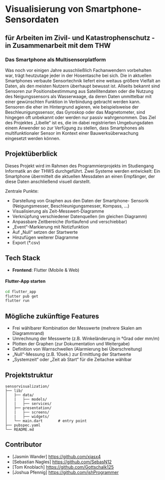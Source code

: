 # Visualisierung von Smartphone-Sensordaten
## für Arbeiten im Zivil- und Katastrophenschutz - in Zusammenarbeit mit dem THW

### Das Smartphone als Multisensorplatform
Was noch vor einigen Jahre ausschließlich Fachanwendern vorbehalten
war, trägt heutzutage jeder in der Hosentasche bei sich.
Die in aktuellen Smartphones verbaute Sensortechnik liefert eine weitaus
größere Vielfalt an Daten, als den meisten Nutzern überhaupt bewusst ist.
Allseits bekannt sind Sensoren zur Positionsbestimmung aus
Satellitendaten oder die Nutzung des Neigungssensors als Wasserwaage,
da deren Daten unmittelbar mit einer gewünschten Funktion in
Verbindung gebracht werden kann.
Sensoren die eher im Hintergrund agieren, wie beispielsweise der
Beschleunigungssensor, das Gyroskop oder das Magnetometer, sind
hingegen oft unbekannt oder werden nur passiv wahrgenommen.
Das Ziel des Projektes „Libelle“ ist es, die im dabei registrierten
Umgebungsdaten einem Anwender so zur Verfügung zu stellen, dass
Smartphones als multifunktionaler Sensor im Kontext einer
Bauwerksüberwachung eingesetzt werden können.

## Projektüberblick
Dieses Projekt wird im Rahmen des Programmierprojekts im Studiengang Informatik an der THWS durchgeführt. Zwei Systeme werden entwickelt: Ein Smartphone übermittelt die aktuellen Messdaten an einen Empfänger, der diese Daten anschließend visuell darstellt.

Zentrale Punkte:
- Darstellung von Graphen aus den Daten der Smartphone-
Sensorik (Neigungsmesser, Beschleunigungsmesser, Kompass, …)
- Visualisierung als Zeit-Messwert-Diagramme
- Verknüpfung verschiedener Datenquellen (im gleichen Diagramm)
- Anpassbare Zeitbereiche (fortlaufend und verschiebbar)
- „Event“-Markierung mit Notizfunktion
- Auf „Null“ setzen der Startwerte
- Hinzufügen weiterer Diagramme
- Export (*.csv)


## Tech Stack

- **Frontend**: Flutter (Mobile & Web)


#### Flutter-App starten

```bash
cd flutter_app
flutter pub get
flutter run
```

## Mögliche zukünftige Features

- Frei wählbarer Kombination der Messwerte (mehrere Skalen am Diagrammrand)
- Umrechnung der Messwerte (z.B. Winkeländerung in °Grad oder mm/m)
- Plotten der Graphen (zur Dokumentation und Weitergabe)
- Definition von Warnschwellen (Alarmierung bei Überschreitung)
- „Null“-Messung (z.B. 10sek.) zur Ermittlung der Startwerte
- „Systemzeit“ oder „Zeit ab Start“ für die Zeitachse wählbar


## Projektstruktur

```plaintext
sensorvisualization/
├── lib/
│   ├── data/                 
│   |   ├── models/         
│   |   ├── services/              
│   ├── presentation/    
│   |   ├── screens/
│   |   ├── widgets/          
│   └── main.dart       # entry point
├── pubspec.yaml
└── README.md
```

## Contributor

- [Jasmin Wander] https://github.com/xjasx4
- [Sebastian Nagles] https://github.com/SebasN12
- [Tom Knoblach] https://github.com/Gottschalk125
- [Joshua Pfennig] https://github.com/jshProgrammer